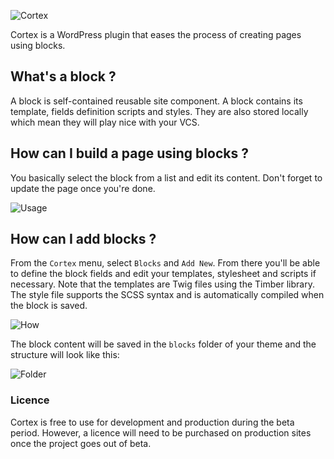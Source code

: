![Cortex](https://github.com/logaritmdev/cortex/raw/master/logo.png)

Cortex is a WordPress plugin that eases the process of creating pages using blocks.

## What's a block ?

A block is self-contained reusable site component. A block contains its template, fields definition scripts and styles. They are also stored locally which mean they will play nice with your VCS.

## How can I build a page using blocks ?

You basically select the block from a list and edit its content. Don't forget to update the page once you're done.

![Usage](https://github.com/logaritmdev/cortex/raw/master/doc/1.gif)

## How can I add blocks ?
From the `Cortex` menu, select `Blocks` and `Add New`. From there you'll be able to define the block fields and edit your templates, stylesheet and scripts if necessary. Note that the templates are Twig files using the Timber library. The style file supports the SCSS syntax and is automatically compiled when the block is saved.

![How](https://github.com/logaritmdev/cortex/raw/master/doc/2.gif)

The block content will be saved in the `blocks` folder of your theme and the structure will look like this:

![Folder](https://github.com/logaritmdev/cortex/raw/master/doc/block.png)

### Licence
Cortex is free to use for development and production during the beta period. However, a licence will need to be purchased on production sites once the project goes out of beta.